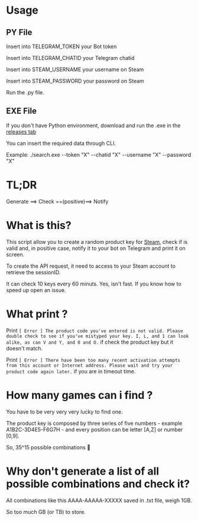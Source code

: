 # Usage

## PY File
Insert into TELEGRAM_TOKEN your Bot token

Insert into TELEGRAM_CHATID your Telegram chatid

Insert into STEAM_USERNAME your username on Steam

Insert into STEAM_PASSWORD your password on Steam

Run the .py file.

## EXE File

If you don't have Python environment, download and run the .exe in the [releases tab](https://github.com/brottobhmg/steam-key-checker/releases)

You can insert the required data through CLI.

Example: ./search.exe --token "X" --chatid "X" --username "X" --password "X"

# TL;DR
Generate ==> Check ==(positive)==> Notify

# What is this?
This script allow you to create a random product key for [Steam](https://store.steampowered.com/), check if is valid and, in positive case, notify it to your bot on Telegram and print it on screen.

To create the API request, it need to access to your Steam account to retrieve the sessionID.

It can check 10 keys every 60 minuts. Yes, isn't fast. If you know how to speed up open an issue.

# What print ?

Print ```[ Error ] The product code you've entered is not valid. Please double check to see if you've mistyped your key. I, L, and 1 can look alike, as can V and Y, and 0 and O.``` if check the product key but it doesn't match.

Print ```[ Error ] There have been too many recent activation attempts from this account or Internet address. Please wait and try your product code again later.``` if you are in timeout time.



# How many games can i find ?
You have to be very very very lucky to find one.

The product key is composed by three series of five numbers - example A1B2C-3D4E5-F6G7H - and every position can be letter [A,Z] or number [0,9].

So, 35^15 possible combinations
🤯

# Why don't generate a list of all possible combinations and check it?
All combinations like this AAAA-AAAAA-XXXXX saved in .txt file, weigh 1GB.

So too much GB (or TB) to store.


